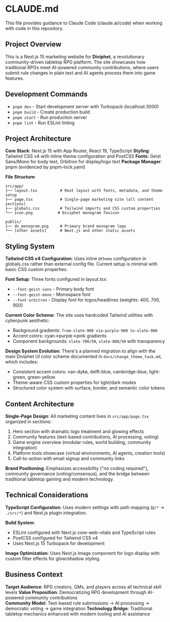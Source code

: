 # CLAUDE.md

This file provides guidance to Claude Code (claude.ai/code) when working with code in this repository.

## Project Overview

This is a Next.js 15 marketing website for **Diviphet**, a revolutionary community-driven tabletop RPG platform. The site showcases how traditional RPGs meet AI-powered community contributions, where users submit rule changes in plain text and AI agents process them into game features.

## Development Commands

- `pnpm dev` - Start development server with Turbopack (localhost:3000)
- `pnpm build` - Create production build  
- `pnpm start` - Run production server
- `pnpm lint` - Run ESLint linting

## Project Architecture

**Core Stack**: Next.js 15 with App Router, React 19, TypeScript
**Styling**: Tailwind CSS v4 with inline theme configuration and PostCSS
**Fonts**: Geist Sans/Mono for body text, Orbitron for display/logo text
**Package Manager**: pnpm (evidenced by pnpm-lock.yaml)

**File Structure**:
```
src/app/
├── layout.tsx          # Root layout with fonts, metadata, and theme setup
├── page.tsx            # Single-page marketing site (all content sections)
├── globals.css         # Tailwind imports and CSS custom properties
└── icon.png           # Diviphet monogram favicon

public/
├── dv_monogram.png     # Primary brand monogram logo
└── [other assets]      # Next.js and other static assets
```

## Styling System

**Tailwind CSS v4 Configuration**: Uses inline `@theme` configuration in globals.css rather than external config file. Current setup is minimal with basic CSS custom properties.

**Font Setup**: Three fonts configured in layout.tsx:
- `--font-geist-sans` - Primary body font
- `--font-geist-mono` - Monospace font
- `--font-orbitron` - Display font for logos/headlines (weights: 400, 700, 900)

**Current Color Scheme**: The site uses hardcoded Tailwind utilities with cyberpunk aesthetic:
- Background gradients: `from-slate-900 via-purple-900 to-slate-900`
- Accent colors: cyan→purple→pink gradients
- Component backgrounds: `slate-700/50`, `slate-800/50` with transparency

**Design System Evolution**: There's a planned migration to align with the main Diviphet UI color scheme documented in `docs/change_theme_task.md`, which includes:
- Consistent accent colors: van-dyke, delft-blue, cambridge-blue, light-green, green-yellow
- Theme-aware CSS custom properties for light/dark modes
- Structured color system with surface, border, and semantic color tokens

## Content Architecture  

**Single-Page Design**: All marketing content lives in `src/app/page.tsx` organized in sections:
1. Hero section with dramatic logo treatment and glowing effects
2. Community features (text-based contributions, AI processing, voting)
3. Game engine overview (modular rules, world building, community integration)
4. Platform tools showcase (virtual environments, AI agents, creation tools)
5. Call-to-action with email signup and community links

**Brand Positioning**: Emphasizes accessibility ("no coding required"), community governance (voting/consensus), and the bridge between traditional tabletop gaming and modern technology.

## Technical Considerations

**TypeScript Configuration**: Uses modern settings with path mapping (`@/*` → `./src/*`) and Next.js plugin integration.

**Build System**: 
- ESLint configured with Next.js core-web-vitals and TypeScript rules
- PostCSS configured for Tailwind CSS v4
- Uses Next.js 15 Turbopack for development

**Image Optimization**: Uses Next.js Image component for logo display with custom filter effects for glow/shadow styling.

## Business Context

**Target Audience**: RPG creators, GMs, and players across all technical skill levels
**Value Proposition**: Democratizing RPG development through AI-powered community contributions  
**Community Model**: Text-based rule submissions → AI processing → democratic voting → game integration
**Technology Bridge**: Traditional tabletop mechanics enhanced with modern tooling and AI assistance